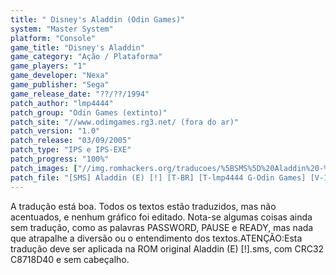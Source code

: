 ```yaml
---
title: " Disney's Aladdin (Odin Games)"
system: "Master System"
platform: "Console"
game_title: "Disney's Aladdin"
game_category: "Ação / Plataforma"
game_players: "1"
game_developer: "Nexa"
game_publisher: "Sega"
game_release_date: "??/??/1994"
patch_author: "lmp4444"
patch_group: "Odin Games (extinto)"
patch_site: "//www.odimgames.rg3.net/ (fora do ar)"
patch_version: "1.0"
patch_release: "03/09/2005"
patch_type: "IPS e IPS-EXE"
patch_progress: "100%"
patch_images: ["//img.romhackers.org/traducoes/%5BSMS%5D%20Aladdin%20-%20Odin%20Games%20-%201.png","//img.romhackers.org/traducoes/%5BSMS%5D%20Aladdin%20-%20Odin%20Games%20-%202.png","//img.romhackers.org/traducoes/%5BSMS%5D%20Aladdin%20-%20Odin%20Games%20-%203.png"]
patch_file: "[SMS] Aladdin (E) [!] [T-BR] [T-lmp4444 G-Odin Games] [V-1.0 P-100% A-2005].rar"
---
```

A tradução está boa. Todos os textos estão traduzidos, mas não acentuados, e nenhum gráfico foi editado. Nota-se algumas coisas ainda sem tradução, como as palavras PASSWORD, PAUSE e READY, mas nada que atrapalhe a diversão ou o entendimento dos textos.ATENÇÃO:Esta tradução deve ser aplicada na ROM original Aladdin (E) [!].sms, com CRC32 C8718D40 e sem cabeçalho.
